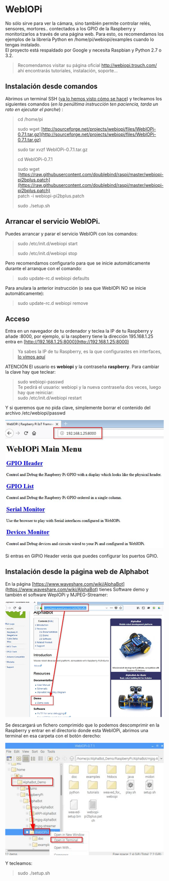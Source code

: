 # WebIOPi

No sólo sirve para ver la cámara, sino también permite controlar relés, sensores, mortores.. contectados a los GPIO de la Raspberry y monitorizarlos a través de una página web. Para esto, os recomendamos los ejemplos de la librería Python en /home/pi/webiopi/examples cuando lo tengas instalado.  
El proyecto está respaldado por Google y necesita Raspbian y Python 2.7 o 3.2.

>Recomendamos visitar su página oficial http://webiopi.trouch.com/ ahí encontrarás tutoriales, instalación, soporte...

## Instalación desde comandos

Abrimos un terminal SSH \([ya lo hemos visto cómo se hace](https://catedu.gitbooks.io/raspberry-muy-basico/content/5-ssh.html)\) y tecleamos los siguientes comandos (_en la penúltima instrucción ten paciencia, tarda un rato en ejecutar el parche_) :

> cd /home/pi
>
> sudo wget [http://sourceforge.net/projects/webiopi/files/WebIOPi-0.7.1.tar.gz](http://sourceforge.net/projects/webiopi/files/WebIOPi-0.7.1.tar.gz)
>
> sudo tar xvzf WebIOPi-0.7.1.tar.gz
>
> cd WebIOPi-0.7.1
>
> sudo wget [https://raw.githubusercontent.com/doublebind/raspi/master/webiopi-pi2bplus.patch](https://raw.githubusercontent.com/doublebind/raspi/master/webiopi-pi2bplus.patch)  
> patch -i webiopi-pi2bplus.patch
>
> sudo ./setup.sh

## Arrancar el servicio WebIOPi.

Puedes arrancar y parar el servicio WebIOPi con los comandos:

> sudo /etc/init.d/webiopi start
>
> sudo /etc/init.d/webiopi stop

Pero recomendamos configurarlo para que se inicie automáticamente durante el arranque con el comando:

> sudo update-rc.d webiopi defaults

Para anulara la anterior instrucción \(o sea que WebIOPi NO se inicie automáticamente\):

> sudo update-rc.d webiopi remove

## Acceso

Entra en un navegador de tu ordenador y teclea la IP de tu Raspberry y añade :8000, por ejemplo, si la raspberry tiene la dirección 195.168.1.25 entra en [http://192.168.1.25:8000](http://192.168.1.25:8000)

> Ya sabes la IP de tu Raspberry, es la que configurastes en interfaces, [lo vimos aquí](https://catedu.gitbooks.io/raspberry-muy-basico/content/4-primera-comunicacion.html)

ATENCIÓN El usuario es **webiopi** y la contraseña **raspberry**. Para cambiar la clave hay que teclear:

> sudo webiopi-passwd  
> Te pedirá el usuario: webiopi y la nueva contraseña dos veces, luego hay que reiniciar:  
> sudo /etc/init.d/webiopi restart

Y si queremos que no pida clave, simplemente borrar el contenido del archivo /etc/webiopi/passwd

![](/assets/webpiopi.jpg)

Si entras en GIPIO Header verás que puedes configurar los puertos GPIO.

## Instalación desde la página web de Alphabot

En la página [https://www.waveshare.com/wiki/AlphaBot](https://www.waveshare.com/wiki/AlphaBot) tienes Software demo y también el software WepIOPi y MJPEG-Streamer:

![](/assets/descargawiki.jpg)

Se descargará un fichero comprimido que lo podemos descomprimir en la Raspberry y entrar en el directorio donde esta WebIOPi, abrimos una terminal en esa carpeta con el botón derecho:

![](/assets/webpiopi2.jpg)

Y tecleamos:

> sudo ./setup.sh



